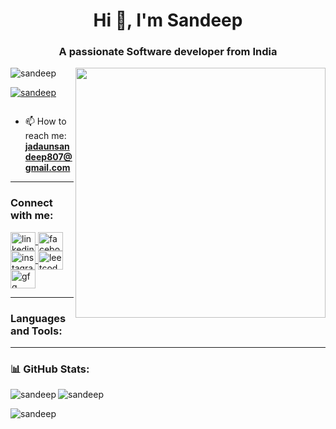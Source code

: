 <h1 align="center">Hi 👋, I'm Sandeep</h1>
<h3 align="center">A passionate Software developer from India</h3>

<img align="right" width="400" src="https://i.pinimg.com/originals/81/17/8b/81178b47a8598f0c81c4799f2cdd4057.gif">

<p align="left"> 
  <img src="https://komarev.com/ghpvc/?username=sandeep&label=Profile%20views&color=0e75b6&style=flat" alt="sandeep" /> 
</p>

<p align="left"> 
  <a href="https://github.com/ryo-ma/github-profile-trophy">
    <img src="https://github-profile-trophy.vercel.app/?username=sandeep" alt="sandeep" />
  </a> 
</p>

<p align="left"> 
  <a href="https://twitter.com/" target="blank">
    <img src="https://img.shields.io/twitter/follow/?logo=twitter&style=for-the-badge" alt="" />
  </a> 
</p>

- 📫 How to reach me: **jadaunsandeep807@gmail.com**

---

<h3 align="left">Connect with me:</h3>
<p align="left">
  <a href="https://linkedin.com/in/sandeepsingh" target="blank">
    <img align="center" src="https://raw.githubusercontent.com/rahuldkjain/github-profile-readme-generator/master/src/images/icons/Social/linked-in-alt.svg" alt="linkedin" height="30" width="40" />
  </a>
  <a href="https://fb.com/sandeep" target="blank">
    <img align="center" src="https://raw.githubusercontent.com/rahuldkjain/github-profile-readme-generator/master/src/images/icons/Social/facebook.svg" alt="facebook" height="30" width="40" />
  </a>
  <a href="https://instagram.com/thakur_sandeep_2337" target="blank">
    <img align="center" src="https://raw.githubusercontent.com/rahuldkjain/github-profile-readme-generator/master/src/images/icons/Social/instagram.svg" alt="instagram" height="30" width="40" />
  </a>
  <a href="https://www.leetcode.com/sandeep" target="blank">
    <img align="center" src="https://raw.githubusercontent.com/rahuldkjain/github-profile-readme-generator/master/src/images/icons/Social/leet-code.svg" alt="leetcode" height="30" width="40" />
  </a>
  <a href="https://auth.geeksforgeeks.org/user/sandeepefif" target="blank">
    <img align="center" src="https://raw.githubusercontent.com/rahuldkjain/github-profile-readme-generator/master/src/images/icons/Social/geeks-for-geeks.svg" alt="gfg" height="30" width="40" />
  </a>
</p>

---

<h3 align="left">Languages and Tools:</h3>

<!-- Keeping your original tool section exactly as it is (since it's detailed and accurate) -->

<!-- No changes here -->

---

<h3>📊 GitHub Stats:</h3>

<p>
  <img align="left" src="https://github-readme-stats.vercel.app/api/top-langs?username=sandeep&show_icons=true&locale=en&layout=compact" alt="sandeep" />
</p>

<p>
  <img align="center" src="https://github-readme-stats.vercel.app/api?username=sandeep&show_icons=true&locale=en" alt="sandeep" />
</p>

<p>
  <img align="center" src="https://github-readme-streak-stats.herokuapp.com/?user=sandeep&theme=default" alt="sandeep" />
</p>
